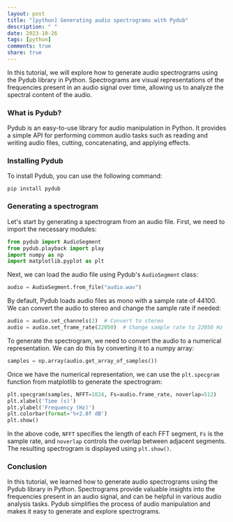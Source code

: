 ```yaml
---
layout: post
title: "[python] Generating audio spectrograms with Pydub"
description: " "
date: 2023-10-26
tags: [python]
comments: true
share: true
---
```


In this tutorial, we will explore how to generate audio spectrograms using the Pydub library in Python. Spectrograms are visual representations of the frequencies present in an audio signal over time, allowing us to analyze the spectral content of the audio.

### What is Pydub?

Pydub is an easy-to-use library for audio manipulation in Python. It provides a simple API for performing common audio tasks such as reading and writing audio files, cutting, concatenating, and applying effects.

### Installing Pydub

To install Pydub, you can use the following command:

```
pip install pydub
```

### Generating a spectrogram

Let's start by generating a spectrogram from an audio file. First, we need to import the necessary modules:

```python
from pydub import AudioSegment
from pydub.playback import play
import numpy as np
import matplotlib.pyplot as plt
```

Next, we can load the audio file using Pydub's `AudioSegment` class:

```python
audio = AudioSegment.from_file("audio.wav")
```

By default, Pydub loads audio files as mono with a sample rate of 44100. We can convert the audio to stereo and change the sample rate if needed:

```python
audio = audio.set_channels(2)  # Convert to stereo
audio = audio.set_frame_rate(22050)  # Change sample rate to 22050 Hz
```

To generate the spectrogram, we need to convert the audio to a numerical representation. We can do this by converting it to a numpy array:

```python
samples = np.array(audio.get_array_of_samples())
```

Once we have the numerical representation, we can use the `plt.specgram` function from matplotlib to generate the spectrogram:

```python
plt.specgram(samples, NFFT=1024, Fs=audio.frame_rate, noverlap=512)
plt.xlabel('Time (s)')
plt.ylabel('Frequency (Hz)')
plt.colorbar(format='%+2.0f dB')
plt.show()
```

In the above code, `NFFT` specifies the length of each FFT segment, `Fs` is the sample rate, and `noverlap` controls the overlap between adjacent segments. The resulting spectrogram is displayed using `plt.show()`.

### Conclusion

In this tutorial, we learned how to generate audio spectrograms using the Pydub library in Python. Spectrograms provide valuable insights into the frequencies present in an audio signal, and can be helpful in various audio analysis tasks. Pydub simplifies the process of audio manipulation and makes it easy to generate and explore spectrograms.